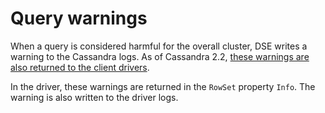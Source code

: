 # Query warnings

When a query is considered harmful for the overall cluster, DSE writes a warning to the Cassandra logs.
As of Cassandra 2.2, [these warnings are also returned to the client
drivers](https://issues.apache.org/jira/browse/CASSANDRA-8930).

In the driver, these warnings are returned in the `RowSet` property `Info`. The warning is also written
to the driver logs.